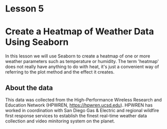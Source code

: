 # Lesson 5

<h1>Create a Heatmap of Weather Data Using Seaborn</h1>

In this lesson we will use Seaborn to create a heatmap of one or more weather parameters such as temperature or humidity. The term 'heatmap' does not really have anything to do with heat, it's just a convenient way of referring to the plot method and the effect it creates.

<h2>About the data</h2>

This data was collected from the High-Performance Wireless Research and Education Network (HPWREN, <a href="https://hpwren.ucsd.edu">https://hpwren.ucsd.edu</a>). HPWREN has worked in coordination with San Diego Gas & Electric and regional wildfire first response services to establish the finest real-time weather data collection and video minitoring system on the planet.

